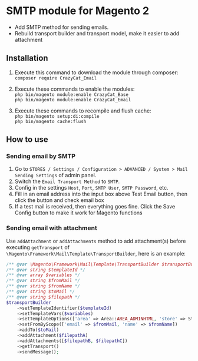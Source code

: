 # SMTP module for Magento 2

- Add SMTP method for sending emails.
- Rebuild transport builder and transport model, make it easier to add attachment

## Installation

1. Execute this command to download the module through composer:<br>
   `composer require CrazyCat_Email`

2. Execute these commands to enable the modules:<br>
   `php bin/magento module:enable CrazyCat_Base`<br>
   `php bin/magento module:enable CrazyCat_Email`

3. Execute these commands to recompile and flush cache:<br>
   `php bin/magento setup:di:compile`<br>
   `php bin/magento cache:flush`

## How to use

### Sending email by SMTP

1. Go to `STORES / Settings / Configuration > ADVANCED / System > Mail Sending Settings` of admin panel.
2. Switch the `Email Transport Method` to `SMTP`.
3. Config in the settings `Host`, `Port`, `SMTP User`, `SMTP Password`, etc.
4. Fill in an email address into the input box above Test Email button, then click the button and check email box
5. If a test mail is received, then everything goes fine. Click the Save Config button to make it work for Magento
   functions

### Sending email with attachment

Use `addAttachment` or `addAttachments` method to add attachment(s) before executing `getTransport`
of `\Magento\Framework\Mail\Template\TransportBuilder`, here is an example:

```php
/** @var \Magento\Framework\Mail\Template\TransportBuilder $transportBuilder */
/** @var string $templateId */
/** @var array $variables */
/** @var string $fromMail */
/** @var string $fromName */
/** @var string $toMail */
/** @var string $filepath */
$transportBuilder
    ->setTemplateIdentifier($templateId)
    ->setTemplateVars($variables)
    ->setTemplateOptions(['area' => Area::AREA_ADMINHTML, 'store' => Store::DEFAULT_STORE_ID])
    ->setFromByScope(['email' => $fromMail, 'name' => $fromName])
    ->addTo($toMail)
    ->addAttachment($filepathA)
    ->addAttachments([$filepathB, $filepathC])
    ->getTransport()
    ->sendMessage();
```
